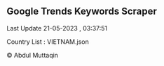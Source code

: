 

## Google Trends Keywords Scraper 
 
Last Update 21-05-2023 , 03:37:51

Country List :
VIETNAM.json



© Abdul Muttaqin 

